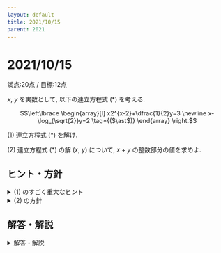 ```yaml
---
layout: default
title: 2021/10/15
parent: 2021
---
```


# 2021/10/15

満点:20点 / 目標:12点

$x$, $y$ を実数として, 以下の連立方程式 $(\ast)$ を考える.

$$\left\lbrace
\begin{array}[l]
x2^{x-2}+\dfrac{1}{2}y=3 \newline
x-\log_{\sqrt{2}}y=2 \tag*{($\ast$)}
\end{array}
\right.$$ 

(1) 連立方程式 $(\ast)$ を解け.

(2) 連立方程式 $(\ast)$ の解 $(x,\ y)$ について, $x+y$ の整数部分の値を求めよ.

<div style="page-break-before:always"></div>

## ヒント・方針

<details markdown="1">
<summary>(1) のすごく重大なヒント</summary>

- $2^x=t$ とおく.

</details>

<details markdown="1">
<summary>(2) の方針</summary>

- 対数の大きさを厳しく評価するために, $\log_a x^2 = 2 \log_a x$ の性質を用いる.

</details>

<div style="page-break-before:always"></div>

## 解答・解説

<details markdown="1">
<summary>解答・解説</summary>

指数・対数の連立方程式の問題です. 頑張って答えを導いていたものの, 怪しい計算をしている答案もありました.

### 指数・対数の計算

特に対数はできることが非常に少ないので, **計算規則に従って計算する**ことを意識しましょう.

- 対数の定義 $$p^{\log_p a} = a$$
- 真数の指数を前に出す $$\log_p a^t = t \log_p a$$
- 底の揃った対数の合成 
$$\begin{array}[l]
x\log_p a + \log_p b = \log_p ab \newline
\log_p a - \log_p b = \log_p \dfrac{a}{b}
\end{array}$$ 
- 底の変換 $$\log_a b = \frac{\log_p b}{\log_p a}$$

また, 方程式の両辺の対数をとるときは**両辺が正である**必要があります. 真数条件を考えれば当然ですが, 案外見落としがちですので気を付けましょう.

![](img/mathterro_20211015.jpg)

</details>